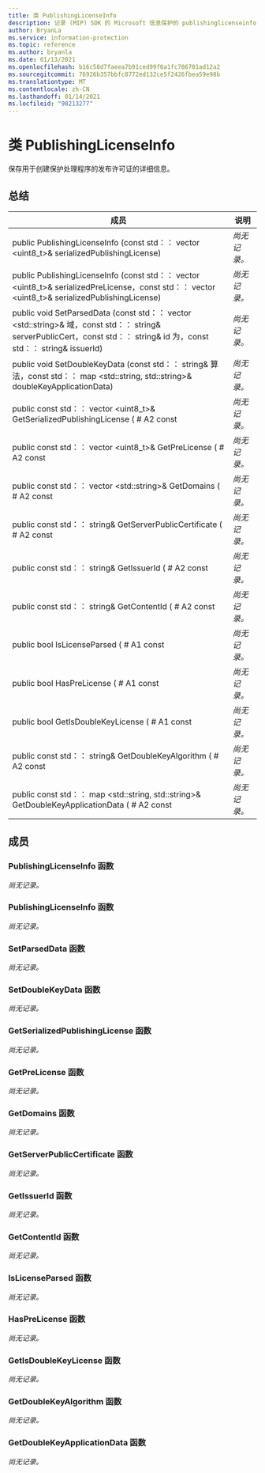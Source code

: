 ```yaml
---
title: 类 PublishingLicenseInfo
description: 记录 (MIP) SDK 的 Microsoft 信息保护的 publishinglicenseinfo：：未定义的类。
author: BryanLa
ms.service: information-protection
ms.topic: reference
ms.author: bryanla
ms.date: 01/13/2021
ms.openlocfilehash: b16c58d7faeea7b91ced99f0a1fc786701ad12a2
ms.sourcegitcommit: 76926b357bbfc8772ed132ce5f2426fbea59e98b
ms.translationtype: MT
ms.contentlocale: zh-CN
ms.lasthandoff: 01/14/2021
ms.locfileid: "98213277"
---
```

# <a name="class-publishinglicenseinfo"></a>类 PublishingLicenseInfo 
保存用于创建保护处理程序的发布许可证的详细信息。
  
## <a name="summary"></a>总结
 成员                        | 说明                                
--------------------------------|---------------------------------------------
public PublishingLicenseInfo (const std：： vector \<uint8_t\>& serializedPublishingLicense)   | _尚无记录。_
public PublishingLicenseInfo (const std：： vector \<uint8_t\>& serializedPreLicense，const std：： vector \<uint8_t\>& serializedPublishingLicense)   | _尚无记录。_
public void SetParsedData (const std：： vector \<std::string\>& 域，const std：： string& serverPublicCert，const std：： string& id 为，const std：： string& issuerId)   | _尚无记录。_
public void SetDoubleKeyData (const std：： string& 算法，const std：： map \<std::string, std::string\>& doubleKeyApplicationData)   | _尚无记录。_
public const std：： vector \<uint8_t\>& GetSerializedPublishingLicense ( # A2 const  | _尚无记录。_
public const std：： vector \<uint8_t\>& GetPreLicense ( # A2 const  | _尚无记录。_
public const std：： vector \<std::string\>& GetDomains ( # A2 const  | _尚无记录。_
public const std：： string& GetServerPublicCertificate ( # A2 const  | _尚无记录。_
public const std：： string& GetIssuerId ( # A2 const  | _尚无记录。_
public const std：： string& GetContentId ( # A2 const  | _尚无记录。_
public bool IsLicenseParsed ( # A1 const  | _尚无记录。_
public bool HasPreLicense ( # A1 const  | _尚无记录。_
public bool GetIsDoubleKeyLicense ( # A1 const  | _尚无记录。_
public const std：： string& GetDoubleKeyAlgorithm ( # A2 const  | _尚无记录。_
public const std：： map \<std::string, std::string\>& GetDoubleKeyApplicationData ( # A2 const  | _尚无记录。_
  
## <a name="members"></a>成员
  
### <a name="publishinglicenseinfo-function"></a>PublishingLicenseInfo 函数
_尚无记录。_

  
### <a name="publishinglicenseinfo-function"></a>PublishingLicenseInfo 函数
_尚无记录。_

  
### <a name="setparseddata-function"></a>SetParsedData 函数
_尚无记录。_

  
### <a name="setdoublekeydata-function"></a>SetDoubleKeyData 函数
_尚无记录。_

  
### <a name="getserializedpublishinglicense-function"></a>GetSerializedPublishingLicense 函数
_尚无记录。_

  
### <a name="getprelicense-function"></a>GetPreLicense 函数
_尚无记录。_

  
### <a name="getdomains-function"></a>GetDomains 函数
_尚无记录。_

  
### <a name="getserverpubliccertificate-function"></a>GetServerPublicCertificate 函数
_尚无记录。_

  
### <a name="getissuerid-function"></a>GetIssuerId 函数
_尚无记录。_

  
### <a name="getcontentid-function"></a>GetContentId 函数
_尚无记录。_

  
### <a name="islicenseparsed-function"></a>IsLicenseParsed 函数
_尚无记录。_

  
### <a name="hasprelicense-function"></a>HasPreLicense 函数
_尚无记录。_

  
### <a name="getisdoublekeylicense-function"></a>GetIsDoubleKeyLicense 函数
_尚无记录。_

  
### <a name="getdoublekeyalgorithm-function"></a>GetDoubleKeyAlgorithm 函数
_尚无记录。_

  
### <a name="getdoublekeyapplicationdata-function"></a>GetDoubleKeyApplicationData 函数
_尚无记录。_
